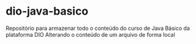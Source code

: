 # dio-java-basico
Repositório para armazenar todo o conteúdo do curso de Java Básico da plataforma DIO
Alterando o conteúdo de um arquivo de forma local
